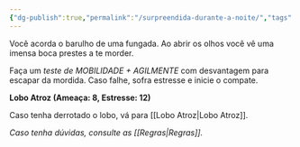```yaml
---
{"dg-publish":true,"permalink":"/surpreendida-durante-a-noite/","tags":["RPG/livro-jogo/Draegeni/story-points"],"created":"2024-12-18T13:27:47.742-05:00","updated":"2024-12-19T15:45:16.540-05:00"}
---
```



Você acorda o barulho de uma fungada. Ao abrir os olhos você vê uma imensa boca prestes a te morder.

Faça um *teste de MOBILIDADE + AGILMENTE* com desvantagem para escapar da mordida. Caso falhe, sofra estresse e inicie o compate.

**Lobo Atroz (Ameaça: 8, Estresse: 12)**

Caso tenha derrotado o lobo, vá para [[Lobo Atroz\|Lobo Atroz]].

*Caso tenha dúvidas, consulte as [[Regras\|Regras]].*
